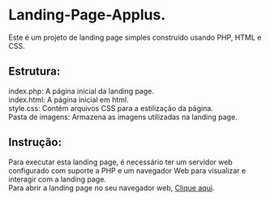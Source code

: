 # Landing-Page-Applus.
Este é um projeto de landing page simples construído usando PHP, HTML e CSS.  

## Estrutura:  
index.php: A página inicial da landing page.  
index.html: A página inicial em html.  
style.css: Contém arquivos CSS para a estilização da página.  
Pasta de imagens: Armazena as imagens utilizadas na landing page.  

## Instrução:  
Para executar esta landing page, é necessário ter um servidor web configurado com suporte a PHP e um navegador Web para visualizar e interagir com a landing page.  
Para abrir a landing page no seu navegador web, [Clique aqui]([https://www.exemplo.com](https://andressaagapito.github.io/Landing-Page-Applus/)https://andressaagapito.github.io/Landing-Page-Applus/).
